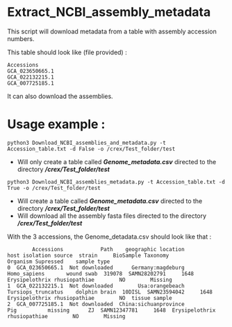 # Extract_NCBI_assembly_metadata

This script will download metadata from a table with assembly accession numbers.

This table should look like (file provided) : 

```
Accessions
GCA_023650665.1
GCA_022132215.1
GCA_007725185.1
```

It can also download the assemblies.

# Usage example :

```python3 Download_NCBI_assemblies_and_metadata.py -t Accession_table.txt -d False -o /crex/Test_folder/test```

* Will only create a table called ***Genome_metadata.csv*** directed to the directory ***/crex/Test_folder/test***

```python3 Download_NCBI_assemblies_metadata.py -t Accession_table.txt -d True -o /crex/Test_folder/test```

* Will create a table called ***Genome_metadata.csv*** directed to the directory ***/crex/Test_folder/test***
* Will download all the assembly fasta files directed to the directory ***/crex/Test_folder/test***


With the 3 accessions, the Genome_detadata.csv should look like that :
```
        Accessions            Path    geographic location                host isolation source  strain     BioSample Taxonomy                      Organism Supressed    sample type
0  GCA_023650665.1  Not downloaded      Germany:magdeburg        Homo_sapiens       wound swab  319078  SAMN28202791     1648  Erysipelothrix rhusiopathiae        NO        Missing
1  GCA_022132215.1  Not downloaded        Usa:orangebeach  Tursiops_truncatus    dolphin brain  10DISL  SAMN23594042     1648  Erysipelothrix rhusiopathiae        NO  tissue sample
2  GCA_007725185.1  Not downloaded  China:sichuanprovince                 Pig          missing      ZJ  SAMN12347781     1648  Erysipelothrix rhusiopathiae        NO        Missing
```
